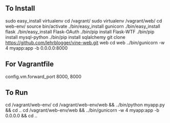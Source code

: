 To Install
----------
sudo easy_install virtualenv
cd /vagrant/
sudo virtualenv /vagrant/web/
cd web-env/
source bin/activate
./bin/easy_install gunicorn
./bin/easy_install flask
./bin/easy_install Flask-OAuth
./bin/pip install Flask-WTF
./bin/pip install mysql-python
./bin/pip install sqlalchemy
git clone https://github.com/lehrblogger/vine-web.git web
cd web
../bin/gunicorn -w 4 myapp:app -b 0.0.0.0:8000

For Vagrantfile
---------------
  config.vm.forward_port 8000, 8000

To Run
------
cd /vagrant/web-env/
cd /vagrant/web-env/web && ../bin/python myapp.py && cd ..
cd /vagrant/web-env/web && ../bin/gunicorn -w 4 myapp:app -b 0.0.0.0 && cd ..